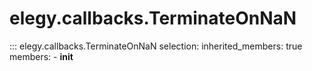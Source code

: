 # elegy.callbacks.TerminateOnNaN

::: elegy.callbacks.TerminateOnNaN
    selection:
        inherited_members: true
        members:
            - __init__
